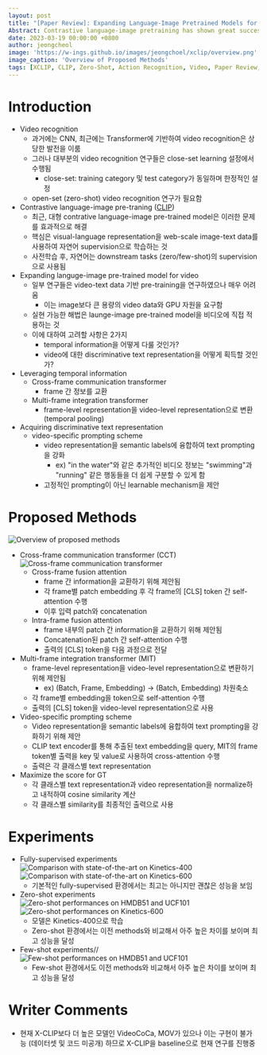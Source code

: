 ```yaml
---
layout: post
title: "[Paper Review]: Expanding Language-Image Pretrained Models for General Video Recognition [ECCV, 2022]"
Abstract: Contrastive language-image pretraining has shown great success in learning visual-textual joint representation from web-scale data, demonstrating remarkable “zero-shot” generalization ability for various image tasks. However, how to effectively expand such new languageimage pretraining methods to video domains is still an open problem. In this work, we present a simple yet effective approach that adapts the pretrained language-image models to video recognition directly, instead of pretraining a new model from scratch. More concretely, to capture the long-range dependencies of frames along the temporal dimension, we propose a cross-frame attention mechanism that explicitly exchanges information across frames. Such module is lightweight and can be plugged into pretrained language-image models seamlessly. Moreover, we propose a video-specific prompting scheme, which leverages video content information for generating discriminative textual prompts. Extensive experiments demonstrate that our approach is effective and can be generalized to different video recognition scenarios. In particular, under fully-supervised settings, our approach achieves a top-1 accuracy of 87.1% on Kinectics400, while using 12× fewer FLOPs compared with Swin-L and ViViT-H. In zero-shot experiments, our approach surpasses the current state-ofthe-art methods by +7.6% and +14.9% in terms of top-1 accuracy under two popular protocols. In few-shot scenarios, our approach outperforms previous best methods by +32.1% and +23.1% when the labeled data is extremely limited. Code and models are available at [aka.ms/X-CLIP](https://github.com/microsoft/VideoX/tree/master/X-CLIP).
date: 2023-03-19 00:00:00 +0800
author: jeongcheol
image: 'https://w-ings.github.io/images/jeongchoel/xclip/overview.png'
image_caption: 'Overview of Proposed Methods'
tags: [XCLIP, CLIP, Zero-Shot, Action Recognition, Video, Paper Review, Video Recognition, Contrastive Language-Image Pretraining, Video Classification]
---
```


# Introduction
- Video recognition
  - 과거에는 CNN, 최근에는 Transformer에 기반하여 video recognition은 상당한 발전을 이룸
  - 그러나 대부분의 video recognition 연구들은 close-set learning 설정에서 수행됨
    - close-set: training category 및 test category가 동일하며 한정적인 설정
  - open-set (zero-shot) video recognition 연구가 필요함
- Contrastive language-image pre-traning ([CLIP](http://proceedings.mlr.press/v139/radford21a)) 
  - 최근, 대형 contrative language-image pre-trained model은 이러한 문제를 효과적으로 해결
  - 핵심은 visual-language representation을 web-scale image-text data를 사용하여 자연어 supervision으로 학습하는 것
  - 사전학습 후, 자연어는 downstream tasks (zero/few-shot)의 supervision으로 사용됨
- Expanding languge-image pre-trained model for video
  - 일부 연구들은 video-text data 기반 pre-training을 연구하였으나 매우 어려움
    - 이는 image보다 큰 용량의 video data와 GPU 자원을 요구함
  - 실현 가능한 해법은 launge-image pre-trained model을 비디오에 직접 적용하는 것
  - 이에 대하여 고려할 사항은 2가지
    - temporal information을 어떻게 다룰 것인가?
    - video에 대한 discriminative text representation을 어떻게 획득할 것인가?
- Leveraging temporal information
  - Cross-frame communication transformer
    - frame 간 정보를 교환
  - Multi-frame integration transformer
    - frame-level representation을 video-level representation으로 변환 (temporal pooling)
- Acquiring discriminative text representation
  - video-specific prompting scheme
    - video representation을 semantic labels에 융합하여 text prompting을 강화
      - ex) "in the water"와 같은 추가적인 비디오 정보는 "swimming"과 "running" 같은 행동들을 더 쉽게 구분할 수 있게 함
    - 고정적인 prompting이 아닌 learnable mechanism을 제안

# Proposed Methods
![Overview of proposed methods](/images/jeongcheol/xclip/overview.png)
- Cross-frame communication transformer (CCT)
![Cross-frame communication transformer](/images/jeongcheol/xclip/cct.png)
  - Cross-frame fusion attention 
    - frame 간 information을 교환하기 위해 제안됨
    - 각 frame별 patch embedding 후 각 frame의 [CLS] token 간 self-attention 수행
    - 이후 입력 patch와 concatenation
  - Intra-frame fusion attention
    - frame 내부의 patch 간 information을 교환하기 위해 제안됨
    - Concatenation된 patch 간 self-attention 수행
    - 출력의 [CLS] token을 다음 과정으로 전달
- Multi-frame integration transformer (MIT)
  - frame-level representation을 video-level representation으로 변환하기 위해 제안됨
    - ex) (Batch, Frame, Embedding) -> (Batch, Embedding) 차원축소
  - 각 frame별 embedding을 token으로 self-attention 수행
  - 출력의 [CLS] token을 video-level representation으로 사용
- Video-specific prompting scheme
  - Video representation을 semantic labels에 융합하여 text prompting을 강화하기 위해 제안
  - CLIP text encoder를 통해 추출된 text embedding을 query, MIT의 frame token별 출력을 key 및 value로 사용하여 cross-attention 수행
  - 출력은 각 클래스별 text representation
- Maximize the score for GT
  - 각 클래스별 text representation과 video representation을 normalize하고 내적하여 cosine similarity 계산
  - 각 클래스별 similarity를 최종적인 출력으로 사용

# Experiments
- Fully-supervised experiments
![Comparison with state-of-the-art on Kinetics-400](/images/jeongcheol/xclip/fully_exp_k400.png)
![Comparison with state-of-the-art on Kinetics-600](/images/jeongcheol/xclip/fully_exp_k600.png)
  - 기본적인 fully-supervised 환경에서는 최고는 아니지만 괜찮은 성능을 보임
- Zero-shot experiments
![Zero-shot performances on HMDB51 and UCF101](/images/jeongcheol/xclip/zero_exp_hmdb51_ucf101.png)
![Zero-shot performances on Kinetics-600](/images/jeongcheol/xclip/zero_exp_k600.png)
  - 모델은 Kinetics-400으로 학습
  - Zero-shot 환경에서는 이전 methods와 비교해서 아주 높은 차이를 보이며 최고 성능을 달성
- Few-shot experiments//
![Few-shot performances on HMDB51 and UCF101](/images/jeongcheol/xclip/few_exp_hmdb51_ucf101.png)
  - Few-shot 환경에서도 이전 methods와 비교해서 아주 높은 차이를 보이며 최고 성능을 달성

# Writer Comments
- 현재 X-CLIP보다 더 높은 모델인 VideoCoCa, MOV가 있으나 이는 구현이 불가능 (데이터셋 및 코드 미공개) 하므로 X-CLIP을 baseline으로 현재 연구를 진행중